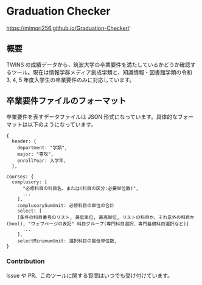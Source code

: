 # Graduation Checker

<https://mimori256.github.io/Graduation-Checker/>

## 概要

TWINS の成績データから、筑波大学の卒業要件を満たしているかどうか確認するツール。現在は情報学群メディア創成学類と、知識情報・図書館学類の令和 3, 4, 5 年度入学生の卒業要件のみに対応しています。

## 卒業要件ファイルのフォーマット

卒業要件を表すデータファイルは JSON 形式になっています。具体的なフォーマットは以下のようになっています。

```
{
  header: {
    department: "学類",
    major: "専攻",
    enrollYear: 入学年,
  },

courses: {
  complusory: [
      "必修科目の科目名、または(科目の区分:必要単位数)",
      ...
    ],
    complusorySumUnit: 必修科目の単位の合計
    select: [
    [条件の科目番号のリスト, 最低単位, 最高単位, リストの科目か、それ意外の科目か(bool), "ウェブページの表記" 科目グループ(専門科目選択、専門基礎科目選択など)]
      ...
    ],
    selectMinimumUnit: 選択科目の最低単位数,
}

```

### Contribution

Issue や PR、このツールに関する質問はいつでも受け付けています。
